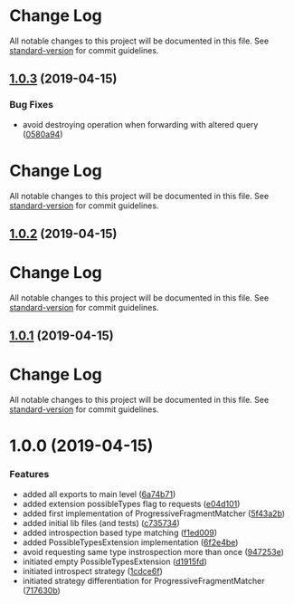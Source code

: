 # Change Log

All notable changes to this project will be documented in this file. See [standard-version](https://github.com/conventional-changelog/standard-version) for commit guidelines.

## [1.0.3](https://github.com/lucasconstantino/apollo-progressive-fragment-matcher/compare/v1.0.2...v1.0.3) (2019-04-15)


### Bug Fixes

* avoid destroying operation when forwarding with altered query ([0580a94](https://github.com/lucasconstantino/apollo-progressive-fragment-matcher/commit/0580a94))



# Change Log

All notable changes to this project will be documented in this file. See [standard-version](https://github.com/conventional-changelog/standard-version) for commit guidelines.

## [1.0.2](https://github.com/lucasconstantino/apollo-progressive-fragment-matcher/compare/v1.0.1...v1.0.2) (2019-04-15)



# Change Log

All notable changes to this project will be documented in this file. See [standard-version](https://github.com/conventional-changelog/standard-version) for commit guidelines.

## [1.0.1](https://github.com/lucasconstantino/apollo-progressive-fragment-matcher/compare/v1.0.0...v1.0.1) (2019-04-15)



# Change Log

All notable changes to this project will be documented in this file. See [standard-version](https://github.com/conventional-changelog/standard-version) for commit guidelines.

# 1.0.0 (2019-04-15)


### Features

* added all exports to main level ([6a74b71](https://github.com/lucasconstantino/apollo-progressive-fragment-matcher/commit/6a74b71))
* added extension possibleTypes flag to requests ([e04d101](https://github.com/lucasconstantino/apollo-progressive-fragment-matcher/commit/e04d101))
* added first implementation of ProgressiveFragmentMatcher ([5f43a2b](https://github.com/lucasconstantino/apollo-progressive-fragment-matcher/commit/5f43a2b))
* added initial lib files (and tests) ([c735734](https://github.com/lucasconstantino/apollo-progressive-fragment-matcher/commit/c735734))
* added introspection based type matching ([f1ed009](https://github.com/lucasconstantino/apollo-progressive-fragment-matcher/commit/f1ed009))
* added PossibleTypesExtension implementation ([6f2e4be](https://github.com/lucasconstantino/apollo-progressive-fragment-matcher/commit/6f2e4be))
* avoid requesting same type instrospection more than once ([947253e](https://github.com/lucasconstantino/apollo-progressive-fragment-matcher/commit/947253e))
* initiated empty PossibleTypesExtension ([d1915fd](https://github.com/lucasconstantino/apollo-progressive-fragment-matcher/commit/d1915fd))
* initiated introspect strategy ([1cdce6f](https://github.com/lucasconstantino/apollo-progressive-fragment-matcher/commit/1cdce6f))
* initiated strategy differentiation for ProgressiveFragmentMatcher ([717630b](https://github.com/lucasconstantino/apollo-progressive-fragment-matcher/commit/717630b))
